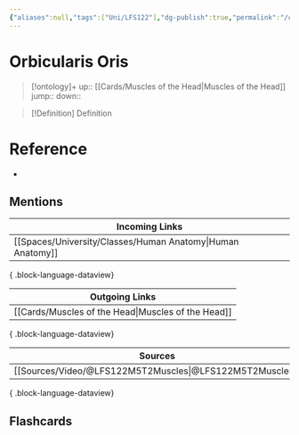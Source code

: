 ```yaml
---
{"aliases":null,"tags":["Uni/LFS122"],"dg-publish":true,"permalink":"/cards/orbicularis-oris/","dgPassFrontmatter":true}
---
```


# Orbicularis Oris

> [!ontology]+
> up:: [[Cards/Muscles of the Head\|Muscles of the Head]]
> jump:: 
> down:: 

> [!Definition] Definition

# Reference

- 

## Mentions

| Incoming Links                                                |
| ------------------------------------------------------------- |
| [[Spaces/University/Classes/Human Anatomy\|Human Anatomy]] |

{ .block-language-dataview}

| Outgoing Links                                        |
| ----------------------------------------------------- |
| [[Cards/Muscles of the Head\|Muscles of the Head]] |

{ .block-language-dataview}

| Sources                                                     |
| ----------------------------------------------------------- |
| [[Sources/Video/@LFS122M5T2Muscles\|@LFS122M5T2Muscles]] |

{ .block-language-dataview}

## Flashcards